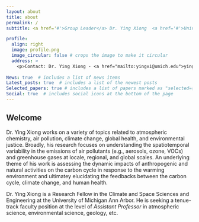 ```yaml
---
layout: about
title: about
permalink: /
subtitle: <a href='#'>Group Leader</a> Dr. Ying Xiong  <a href='#'>University of TBD</a>

profile:
  align: right
  image: profile.png
  image_circular: false # crops the image to make it circular
  address: >
    <p>Contact: Dr. Ying Xiong - <a href="mailto:yingxi@umich.edu">yingxi@umich.edu</a></p>
    
News: true  # includes a list of news items
Latest_posts: true  # includes a list of the newest posts
Selected_papers: true # includes a list of papers marked as "selected={true}"
Social: true  # includes social icons at the bottom of the page
---
```

## Welcome

Dr. Ying Xiong works on a variety of topics related to atmospheric chemistry, air pollution, climate change, global health, and environmental justice. Broadly, his research focuses on understanding the spatiotemporal variability in the emissions of air pollutants (e.g., aerosols, ozone, VOCs) and greenhouse gases at locale, regional, and global scales. An underlying theme of his work is assessing the dynamic impacts of anthropogenic and natural activities on the carbon cycle in response to the warming environment and ultimatey elucidating the feedbacks between the carbon cycle, climate change, and human health.

Dr. Ying Xiong is a Research Fellow in the Climate and Space Sciences and Engineering at the University of Michigan Ann Arbor. He is seeking a tenue-track faculty position at the level of _Assistant Professor_ in atmospheric science, environmental science, geology, etc.

